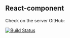 ## React-component

Check on the server GitHub:   

[![Build Status](https://travis-ci.org/joemccann/dillinger.svg?branch=master)](https://binatik.github.io/select) 
